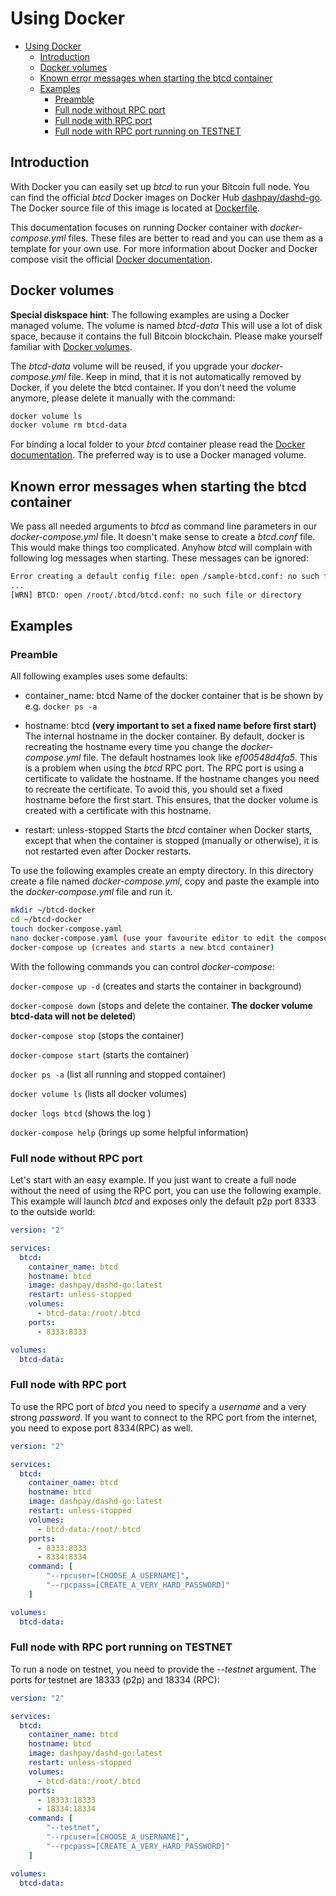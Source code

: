 # Using Docker

- [Using Docker](#using-docker)
    - [Introduction](#introduction)
    - [Docker volumes](#docker-volumes)
    - [Known error messages when starting the btcd container](#known-error-messages-when-starting-the-btcd-container)
    - [Examples](#examples)
        - [Preamble](#preamble)
        - [Full node without RPC port](#full-node-without-rpc-port)
        - [Full node with RPC port](#full-node-with-rpc-port)
        - [Full node with RPC port running on TESTNET](#full-node-with-rpc-port-running-on-testnet)

## Introduction

With Docker you can easily set up *btcd* to run your Bitcoin full node. You can find the official *btcd* Docker images
on Docker Hub [dashpay/dashd-go](https://hub.docker.com/r/dashpay/dashd-go). The Docker source file of this image is
located at [Dockerfile](https://github.com/btcsuite/btcd/blob/master/Dockerfile).

This documentation focuses on running Docker container with *docker-compose.yml* files. These files are better to read
and you can use them as a template for your own use. For more information about Docker and Docker compose visit the
official [Docker documentation](https://docs.docker.com/).

## Docker volumes

**Special diskspace hint**: The following examples are using a Docker managed volume. The volume is named *btcd-data*
This will use a lot of disk space, because it contains the full Bitcoin blockchain. Please make yourself familiar
with [Docker volumes](https://docs.docker.com/storage/volumes/).

The *btcd-data* volume will be reused, if you upgrade your *docker-compose.yml* file. Keep in mind, that it is not
automatically removed by Docker, if you delete the btcd container. If you don't need the volume anymore, please delete
it manually with the command:

```bash
docker volume ls
docker volume rm btcd-data
```

For binding a local folder to your *btcd* container please read the [Docker documentation](https://docs.docker.com/).
The preferred way is to use a Docker managed volume.

## Known error messages when starting the btcd container

We pass all needed arguments to *btcd* as command line parameters in our *docker-compose.yml* file. It doesn't make
sense to create a *btcd.conf* file. This would make things too complicated. Anyhow *btcd* will complain with following
log messages when starting. These messages can be ignored:

```bash
Error creating a default config file: open /sample-btcd.conf: no such file or directory
...
[WRN] BTCD: open /root/.btcd/btcd.conf: no such file or directory
```

## Examples

### Preamble

All following examples uses some defaults:

- container_name: btcd
  Name of the docker container that is be shown by e.g. ```docker ps -a```

- hostname: btcd **(very important to set a fixed name before first start)**
  The internal hostname in the docker container. By default, docker is recreating the hostname every time you change the
  *docker-compose.yml* file. The default hostnames look like *ef00548d4fa5*. This is a problem when using the *btcd* RPC
  port. The RPC port is using a certificate to validate the hostname. If the hostname changes you need to recreate the
  certificate. To avoid this, you should set a fixed hostname before the first start. This ensures, that the docker
  volume is created with a certificate with this hostname.

- restart: unless-stopped
  Starts the *btcd* container when Docker starts, except that when the container is stopped (manually or otherwise), it
  is not restarted even after Docker restarts.

To use the following examples create an empty directory. In this directory create a file named *docker-compose.yml*,
copy and paste the example into the *docker-compose.yml* file and run it.

```bash
mkdir ~/btcd-docker
cd ~/btcd-docker
touch docker-compose.yaml
nano docker-compose.yaml (use your favourite editor to edit the compose file)
docker-compose up (creates and starts a new btcd container)
```

With the following commands you can control *docker-compose*:

```docker-compose up -d``` (creates and starts the container in background)

```docker-compose down``` (stops and delete the container. **The docker volume btcd-data will not be deleted**)

```docker-compose stop``` (stops the container)

```docker-compose start``` (starts the container)

```docker ps -a``` (list all running and stopped container)

```docker volume ls``` (lists all docker volumes)

```docker logs btcd``` (shows the log )

```docker-compose help``` (brings up some helpful information)

### Full node without RPC port

Let's start with an easy example. If you just want to create a full node without the need of using the RPC port, you can
use the following example. This example will launch *btcd* and exposes only the default p2p port 8333 to the outside
world:

```yaml
version: "2"

services:
  btcd:
    container_name: btcd
    hostname: btcd
    image: dashpay/dashd-go:latest
    restart: unless-stopped
    volumes:
      - btcd-data:/root/.btcd
    ports:
      - 8333:8333

volumes:
  btcd-data:
```

### Full node with RPC port

To use the RPC port of *btcd* you need to specify a *username* and a very strong *password*. If you want to connect to
the RPC port from the internet, you need to expose port 8334(RPC) as well.

```yaml
version: "2"

services:
  btcd:
    container_name: btcd
    hostname: btcd
    image: dashpay/dashd-go:latest
    restart: unless-stopped
    volumes:
      - btcd-data:/root/.btcd
    ports:
      - 8333:8333
      - 8334:8334
    command: [
        "--rpcuser=[CHOOSE_A_USERNAME]",
        "--rpcpass=[CREATE_A_VERY_HARD_PASSWORD]"
    ]

volumes:
  btcd-data:
```

### Full node with RPC port running on TESTNET

To run a node on testnet, you need to provide the *--testnet* argument. The ports for testnet are 18333 (p2p) and
18334 (RPC):

```yaml
version: "2"

services:
  btcd:
    container_name: btcd
    hostname: btcd
    image: dashpay/dashd-go:latest
    restart: unless-stopped
    volumes:
      - btcd-data:/root/.btcd
    ports:
      - 18333:18333
      - 18334:18334
    command: [
        "--testnet",
        "--rpcuser=[CHOOSE_A_USERNAME]",
        "--rpcpass=[CREATE_A_VERY_HARD_PASSWORD]"
    ]

volumes:
  btcd-data:
```
